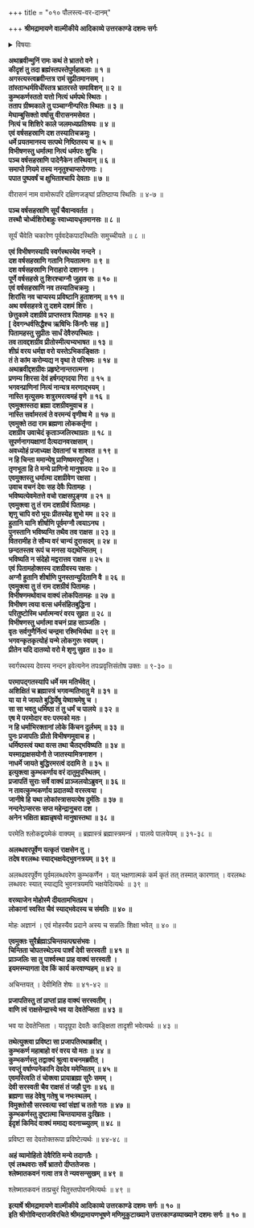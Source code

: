 +++
title = "०१० पौलस्त्य-वर-दानम्"

+++
**श्रीमद्रामायणे वाल्मीकीये आदिकाव्ये उत्तरकाण्डे दशमः सर्गः**

<details><summary>विषयाः</summary>

रावणादि-तपस्-तुष्टेन ब्रह्मणा  
रावणाय तत्-प्रार्थनानुसारेण  
मानुषान्य-सर्वावध्यत्व-वर-दान-पूर्वकं  
पुनः परितोषाच्  
छेदे छेदे पुनर् नव-नव-शिरः-प्ररोहादि-विषयक-वरान्तर-दानम् ॥ १॥  

विभीषणाय तत्-प्रार्थनानुरेधेन  
धार्मिकत्वादि-वर-दान-पूर्वकं स्वयं-चिर-जीवित्व-वरदानम् ॥ २ ॥ 

कुंभकर्णाय वरदान-प्रवृत्तेन ब्रह्मणा  
देव-गण-प्रार्थनया सरस्वतीं प्रति तज्-जिह्वा-संनिधानेन  
विपरीत-वर-वरण-करण-प्रेरणा ॥ ३ ॥ 

ब्रह्मणा सरस्वती-विमोहित-मनस्कतया  
कुंभकर्णेन चिर-स्वाप-याचने  
तस्मै तद्-दान-पूर्वकं स्व-लोक-गमनम् ॥ ४ ॥
</details>


**अथाब्रवीन्मुनिं रामः कथं ते भ्रातरो वने ।  
कीदृशं तु तदा ब्रह्मंस्तपस्तेपुर्महाबलाः ॥ १ ॥  
अगस्त्यस्त्वब्रवीन्तत्र रामं सुप्रीतमानसम् ।  
तांस्तान्धर्मविधींस्तत्र भ्रातरस्ते समाविशन् ॥ २ ॥  
कुम्भकर्णस्ततो यत्तो नित्यं धर्मपथे स्थितः ।  
तताप ग्रीष्मकाले तु पञ्चाग्नीन्परितः स्थितः ॥ ३ ॥  
मेघाम्बुसिक्तो वर्षासु वीरासनमसेवत ।  
नित्यं च शिशिरे काले जलमध्यप्रतिश्रयः ॥ ४ ॥  
एवं वर्षसहस्राणि दश तस्यातिचक्रमुः ।  
धर्मे प्रयतमानस्य सत्पथे निष्ठितस्य च ॥ ५ ॥  
विभीषणस्तु धर्मात्मा नित्यं धर्मपरः शुचिः ।  
पञ्च वर्षसहस्राणि पादेनैकेन तस्थिवान् ॥ ६ ॥  
समाप्ते नियमे तस्य ननृतुश्चाप्सरोगणाः ।  
पपात पुष्पवर्षं च क्षुभिताश्चापि देवताः ॥ ७ ॥**

वीरासनं नाम वामोरूपरि दक्षिणजङ्घां प्रतिष्ठाप्य स्थितिः ॥ ४-७ ॥

**पञ्च वर्षसहस्राणि सूर्यं चैवान्ववर्तत ।  
तस्थौ चोर्ध्वशिरोबाहुः स्वाध्यायधृतमानसः ॥ ८ ॥**

सूर्यं चैवेति चकारेण पूर्ववदेकपादस्थितिः समुच्चीयते ॥ ८ ॥

**एवं विभीषणस्यापि स्वर्गस्थस्येव नन्दने ।  
दश वर्षसहस्राणि गतानि नियतात्मनः ॥ ९ ॥  
दश वर्षसहस्राणि निराहारो दशाननः ।  
पूर्णे वर्षसहस्रे तु शिरश्चाग्नौ जुहाव सः ॥ १० ॥  
एवं वर्षसहस्राणि नव तस्यातिचक्रमुः ।  
शिरांसि नव चाप्यस्य प्रविष्टानि हुताशनम् ॥ ११ ॥  
अथ वर्षसहस्त्रे तु दशमे दशमं शिरः ।  
छेत्तुकामे दशग्रीवे प्राप्तस्तत्र पितामहः ॥ १२ ॥  
\[ देवगन्धर्वसिद्धैश्च ऋषिभिः किंनरैः सह ॥ \]  
पितामहस्तु सुप्रीतः सार्धं देवैरुपस्थितः ।  
तव तावद्दशग्रीव प्रीतोस्मीत्यभ्यभाषत ॥ १३ ॥  
शीघ्रं वरय धर्मज्ञ वरो यस्तेऽभिकाङ्क्षितः ।  
तं ते कांम करोम्यद्य न वृथा ते परिश्रमः ॥ १४ ॥  
अथाब्रवीद्दशग्रीवः प्रहृष्टेनान्तरात्मना ।  
प्रणम्य शिरसा देवं हर्षगद्गदया गिरा ॥ १५ ॥  
भगवन्प्राणिनां नित्यं नान्यत्र मरणाद्भयम् ।  
नास्ति मृत्युसमः शत्रुरमरत्वमहं वृणे ॥ १६ ॥  
एवमुक्तस्तदा ब्रह्मा दशग्रीवमुवाच ह ।  
नास्ति सर्वामरत्वं ते वरमन्यं वृणीष्व मे ॥ १७ ॥  
एवमुक्ते तदा राम ब्रह्मणा लोककर्तृणा ।  
दशग्रीव उवाचेदं कृताञ्जलिरथाग्रतः ॥ १८ ॥  
सुपर्णनागयक्षाणां दैत्यदानवरक्षसाम् ।  
अवध्योहं प्रजाध्यक्ष देवतानां च शाश्वत ॥ १९ ॥  
न हि चिन्ता ममान्येषु प्राणिष्वमरपूजित ।  
तृणभूता हि ते मन्ये प्राणिनो मानुषादयः ॥ २० ॥  
एवमुक्तस्तु धर्मात्मा दशग्रीवेण रक्षसा ।  
उवाच वचनं देवः सह देवैः पितामहः ।  
भविष्यत्येवमेतत्ते वचो राक्षसपुङ्गव ॥ २१ ॥  
एवमुक्त्वा तु तं राम दशग्रीवं पितामहः ।  
शृणु चापि वरो भूयः प्रीतस्येह शुभो मम ॥ २२ ॥  
हुतानि यानि शीर्षाणि पूर्वमग्नौ त्वयाऽनघ ।  
पुनस्तानि भविष्यन्ति तथैव तव राक्षस ॥ २३ ॥  
वितरामीह ते सौम्य वरं चान्यं दुरासदम् ॥ २४ ॥  
छन्दतस्तव रूपं च मनसा यद्यथेप्सितम् ।  
भविष्यति न संदेहो मद्वरात्तव राक्षस ॥ २५ ॥  
एवं पितामहोक्तस्य दशग्रीवस्य रक्षसः ।  
अग्नौ हुतानि शीर्षाणि पुनस्तान्युदितानि वै ॥ २६ ॥  
एवमुक्त्वा तु तं राम दशग्रीवं पितामहः ।  
विभीषणमथोवाच वाक्यं लोकपितामहः ॥ २७ ॥  
विभीषण त्वया वत्स धर्मसंहितबुद्धिना ।  
परितुष्टोस्मि धर्मात्मन्वरं वरय सुव्रत ॥ २८ ॥  
विभीषणस्तु धर्मात्मा वचनं प्राह साञ्जलिः ।  
वृतः सर्वगुणैर्नित्यं चन्द्रमा रश्मिभिर्यथा ॥ २९ ॥  
भगवन्कृतकृत्योहं यन्मे लोकगुरुः स्वयम् ।  
प्रीतेन यदि दातव्यो वरो मे शृणु सुव्रत ॥ ३० ॥**

स्वर्गस्थस्य देवस्य नन्दन इवेत्यनेन तपःप्रवृत्तिसंतोष उक्तः ॥ ९-३० ॥

**परमापद्गतस्यापि धर्मे मम मतिर्भवेत् ।  
अशिक्षितं च ब्रह्मास्त्रं भगवन्मतिभातु मे ॥ ३१ ॥  
या या मे जायते बुद्धिर्येषु येष्वाश्रमेषु च ।  
सा सा भवतु धर्मिष्ठा तं तु धर्मं च पालये ॥ ३२ ॥  
एष मे परमोदार वरः परमको मतः ।  
न हि धर्माभिरक्तानां लोके किंचन दुर्लभम् ॥ ३३ ॥  
पुनः प्रजापतिः प्रीतो विभीषणमुवाच ह ।  
धर्मिष्ठस्त्वं यथा वत्स तथा चैतद्भविष्यति ॥ ३४ ॥  
यस्माद्राक्षसयोनौ ते जातस्यामित्रनाशन ।  
नाधर्मे जायते बुद्धिरमरत्वं ददामि ते ॥ ३५ ॥  
इत्युक्त्वा कुम्भकर्णाय वरं दातुमुपस्थितम् ।  
प्रजापतिं सुराः सर्वे वाक्यं प्राञ्जलयोऽब्रुवन् ॥ ३६ ॥  
न तावत्कुम्भकर्णाय प्रदातव्यो वरस्त्वया ।  
जानीषे हि यथा लोकांस्त्रासयत्येष दुर्मतिः ॥ ३७ ॥  
नन्दनेऽप्सरसः सप्त महेन्द्रानुचरा दश ।  
अनेन भक्षिता ब्रह्मन्नृषयो मानुषास्तथा ॥ ३८ ॥**

परमेति श्लोकद्वयमेकं वाक्यम् ॥ ब्रह्मास्त्रं ब्रह्मास्त्रमन्त्रं । पालये पालयेयम् ॥ ३१-३८ ॥

**अलब्धवरपूर्वेण यत्कृतं राक्षसेन तु ।  
तदेष वरलब्धः स्याद्भक्षयेद्भुवनत्रयम् ॥ ३९ ॥**

अलब्धवरपूर्वेण पूर्वमलब्धवरेण कुम्भकर्णेन । यत् भक्षणात्मकं कर्म कृतं तत् तस्मात् कारणात् । वरलब्धः लब्धवरः स्यात् स्याद्यदि भुवनत्रयमपि भक्षयेदित्यर्थः ॥ ३९ ॥

**वरव्याजेन मोहोस्मै दीयतामभितप्रभ ।  
लोकानां स्वस्ति चैवं स्याद्भवेदस्य च संमतिः ॥ ४० ॥**

मोहः अज्ञानं । एवं मोहस्यैव प्रदाने अस्य च सन्नतिः शिक्षा भवेत् ॥ ४० ॥

**एवमुक्तः सुरैर्ब्रह्माऽचिन्तयत्पद्मसंभवः ।  
चिन्तिता चोपतस्थेऽस्य पार्श्वं देवी सरस्वती ॥ ४१ ॥  
प्राञ्जलिः सा तु पार्श्वस्था प्राह वाक्यं सरस्वती ।  
इयमस्म्यागता देव किं कार्य करवाण्यहम् ॥ ४२ ॥**

अचिन्तयत् । देवीमिति शेषः ॥ ४१-४२ ॥

**प्रजापतिस्तु तां प्राप्तां प्राह वाक्यं सरस्वतीम् ।  
वाणि त्वं राक्षसेन्द्रास्ये भव या देवतेप्सिता ॥ ४३ ॥**

भव या देवतेप्सिता । यादृग्रूपा देवतैः काङ्क्षिता तादृशी भवेत्यर्थः ॥ ४३ ॥

**तथेत्युक्त्वा प्रविष्टा सा प्रजापतिरथाब्रवीत् ।  
कुम्भकर्ण महाबाहो वरं वरय यो मतः ॥ ४४ ॥  
कुम्भकर्णस्तु तद्वाक्यं श्रुत्वा वचनमब्रवीत् ।  
स्वप्तुं वर्षाण्यनेकानि देवदेव ममेप्सितम् ॥ ४५ ॥  
एवमस्त्विति तं चोक्त्वा प्रायाब्रह्मा सुरैः समम् ।  
देवी सरस्वती चैव राक्षसं तं जहौ पुनः ॥ ४६ ॥  
ब्रह्मणा सह देवेषु गतेषु च नभःस्थलम् ।  
विमुक्तोसौ सरस्वत्या स्वां संज्ञां च ततो गतः ॥ ४७ ॥  
कुम्भकर्णस्तु दुष्टात्मा चिन्तयामास दुःखितः ।  
ईदृशं किमिदं वाक्यं ममाद्य वदनाच्च्युतम् ॥ ४८ ॥**

प्रविष्टा सा देवतोक्तरूपा प्रविष्टेत्यर्थः ॥ ४४-४८ ॥

**अहं व्यामोहितो देवैरिति मन्ये तदागतैः ।  
एवं लब्धवराः सर्वे भ्रातरो दीप्ततेजसः ।  
श्लेष्मातकवनं गत्वा तत्र ते न्यवसन्सुखम् ॥ ४९ ॥**

श्लेष्मातकवनं तत्प्रचुरं पितुस्तपोवनमित्यर्थः ॥ ४९ ॥

**इत्यार्षे श्रीमद्रामायणे वाल्मीकीये आदिकाव्ये उत्तरकाण्डे दशमः सर्गः ॥ १० ॥  
इति श्रीगोविन्दराजविरचिते श्रीमद्रामायणभूषणे मणिमुकुटाख्याने उत्तरकाण्डव्याख्याने दशमः सर्गः ॥ १० ॥**
